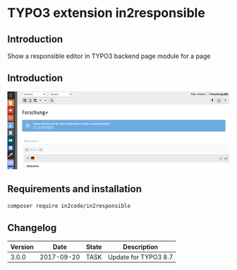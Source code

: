# TYPO3 extension in2responsible

## Introduction

Show a responsible editor in TYPO3 backend page module for a page

## Introduction

![Editor](Documentation/Images/screenshot_backend.png)

## Requirements and installation

```
composer require in2code/in2responsible
```

## Changelog

| Version    | Date       | State      | Description                                                                  |
| ---------- | ---------- | ---------- | ---------------------------------------------------------------------------- |
| 3.0.0      | 2017-09-20 | TASK       | Update for TYPO3 8.7                                                         |
